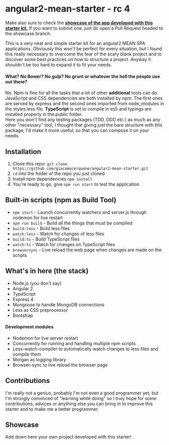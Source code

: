 # angular2-mean-starter - rc 4
Make also sure to check the [**showcase of the app developed with this starter kit.**](#showcase) If you want to submit one, just do open a Pull Request headed to the showcase branch.

This is a very neat and simple starter kit for an angular2 MEAN SPA applications. Obviously this won't be perfect for every situation, but I found this really necessary to overcome the fear of the scary blank project and to discover some best practices on how to structure a project.
Anyway it shouldn't be too hard to expand it to fit your needs.

#### What? No Bower? No gulp? No grunt or whatever the hell the people use out there?
No. Npm is fine for all the tasks that a lot of other **additional** tools can do.
JavaScript and CSS dependencies are both installed by npm. The first ones are served by express and the second ones imported from node_modules in the styles.less file. **TypeScript** is set to compile in es5 and typings are installed properly in the public folder.
<br />
Here you won't find any testing packages (TDD, DDD etc.) as much as any other "necessary" tool, I thought that giving just the bare structure with this package, I'd make it more useful, so that you can compose it on your needs.

## Installation
1. Clone this repo: `git clone https://github.com/giacomocerquone/angular2-mean-starter.git`
2. `cd` into the folder of the repo you just cloned
3. Install npm dependencies `npm install`
4. You're ready to go, give `npm run start` to test the application

## Built-in scripts (npm as Build Tool)
+ `npm start` - Launch concurrently watchers and server.js through nodemon for live restart
+ `npm run build` - Build all the things that must be compiled
+ `build:less` - Build less files
+ `watch:less` - Watch for changes of less files
+ `build:ts` - Build TypeScript files
+ `watch:ts` - Watch for changes on TypeScript files
+ `browsersync` - Live reload the web page when changes are made on the scripts

## What's in here (the stack)
+ Node.js (you don't say)
+ Angular 2
+ TypeScript
+ Express 4
+ Mongoose to handle MongoDB connections
+ Less as CSS preprocessor
+ Bootstrap

#### Development modules
+ Nodemon for live server restart
+ Concurrently for running and handling multiple npm scripts
+ Less-watch-compiler to automatically watch changes to less files and compile them
+ Morgan as logging library
+ Browser-sync to live reload the browser page

## Contributions
I'm really not a genius, probably I'm not even a good programmer yet, but I'm strongly convinced of "learning while doing" so I truly hope for some contributions, advices or anything else you can bring in to improve this starter and to make me a better programmer.

## Showcase
Add down here your own project developed with this starter!
